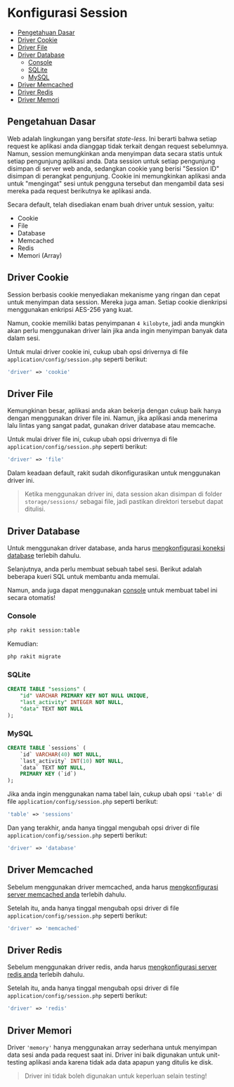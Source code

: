 # Konfigurasi Session

<!-- MarkdownTOC autolink="true" autoanchor="true" levels="2,3" bracket="round" lowercase="only_ascii" -->

- [Pengetahuan Dasar](#pengetahuan-dasar)
- [Driver Cookie](#driver-cookie)
- [Driver File](#driver-file)
- [Driver Database](#driver-database)
    - [Console](#console)
    - [SQLite](#sqlite)
    - [MySQL](#mysql)
- [Driver Memcached](#driver-memcached)
- [Driver Redis](#driver-redis)
- [Driver Memori](#driver-memori)

<!-- /MarkdownTOC -->


<a id="pengetahuan-dasar"></a>
## Pengetahuan Dasar

Web adalah lingkungan yang bersifat _state-less_. Ini berarti bahwa setiap request ke aplikasi anda dianggap tidak terkait dengan request sebelumnya. Namun, session memungkinkan anda menyimpan data secara statis untuk setiap pengunjung aplikasi anda. Data session untuk setiap pengunjung disimpan di server web anda, sedangkan cookie yang berisi "Session ID" disimpan di perangkat pengunjung. Cookie ini memungkinkan aplikasi anda untuk "mengingat" sesi untuk pengguna tersebut dan mengambil data sesi mereka pada request berikutnya ke aplikasi anda.

Secara default, telah disediakan enam buah driver untuk session, yaitu:

- Cookie
- File
- Database
- Memcached
- Redis
- Memori (Array)


<a id="driver-cookie"></a>
## Driver Cookie

Session berbasis cookie menyediakan mekanisme yang ringan dan cepat untuk menyimpan data session.
Mereka juga aman. Setiap cookie dienkripsi menggunakan enkripsi AES-256 yang kuat.

Namun, cookie memiliki batas penyimpanan `4 kilobyte`, jadi anda mungkin akan perlu menggunakan
driver lain jika anda ingin menyimpan banyak data dalam sesi.

Untuk mulai driver cookie ini, cukup ubah opsi drivernya di file `application/config/session.php` seperti berikut:

```php
'driver' => 'cookie'
```


<a id="driver-file"></a>
## Driver File

Kemungkinan besar, aplikasi anda akan bekerja dengan cukup baik hanya dengan menggunakan driver file ini.
Namun, jika aplikasi anda menerima lalu lintas yang sangat padat, gunakan driver database atau  memcache.

Untuk mulai driver file ini, cukup ubah opsi drivernya di file `application/config/session.php` seperti berikut:

```php
'driver' => 'file'
```

Dalam keadaan default, rakit sudah dikonfigurasikan untuk menggunakan driver ini.

>  Ketika menggunakan driver ini, data session akan disimpan di folder `storage/sessions/` sebagai file,
   jadi pastikan direktori tersebut dapat ditulisi.


<a id="driver-database"></a>
## Driver Database

Untuk menggunakan driver database, anda harus [mengkonfigurasi koneksi database](/docs/en/database/config) terlebih dahulu.

Selanjutnya, anda perlu membuat sebuah tabel sesi. Berikut adalah beberapa kueri SQL untuk membantu anda memulai.

Namun, anda juga dapat menggunakan [console](/docs/en/console) untuk membuat tabel ini secara otomatis!


<a id="console"></a>
### Console

```bash
php rakit session:table
```

Kemudian:

```bash
php rakit migrate
```


<a id="sqlite"></a>
### SQLite

```sql
CREATE TABLE "sessions" (
    "id" VARCHAR PRIMARY KEY NOT NULL UNIQUE,
    "last_activity" INTEGER NOT NULL,
    "data" TEXT NOT NULL
);
```


<a id="mysql"></a>
### MySQL
```sql
CREATE TABLE `sessions` (
    `id` VARCHAR(40) NOT NULL,
    `last_activity` INT(10) NOT NULL,
    `data` TEXT NOT NULL,
    PRIMARY KEY (`id`)
);
```

Jika anda ingin menggunakan nama tabel lain, cukup ubah opsi `'table'` di
file `application/config/session.php` seperti berikut:

```php
'table' => 'sessions'
```

Dan yang terakhir, anda hanya tinggal mengubah opsi driver di file `application/config/session.php` seperti berikut:

```php
'driver' => 'database'
```


<a id="driver-memcached"></a>
## Driver Memcached

Sebelum menggunakan driver memcached, anda harus [mengkonfigurasi server memcached anda](https://github.com/memcached/memcached/wiki/ConfiguringServer) terlebih dahulu.

Setelah itu, anda hanya tinggal mengubah opsi driver di file `application/config/session.php` seperti berikut:

```php
'driver' => 'memcached'
```


<a id="driver-redis"></a>
## Driver Redis

Sebelum menggunakan driver redis, anda harus [mengkonfigurasi server redis anda](/docs/en/database/redis#config) terlebih dahulu.

Setelah itu, anda hanya tinggal mengubah opsi driver di file `application/config/session.php` seperti berikut:

```php
'driver' => 'redis'
```


<a id="driver-memori"></a>
## Driver Memori

Driver `'memory'` hanya menggunakan array sederhana untuk menyimpan data sesi anda pada request saat ini.
Driver ini baik digunakan untuk unit-testing aplikasi anda karena tidak ada data apapun yang ditulis ke disk.

>  Driver ini tidak boleh digunakan untuk keperluan selain testing!

